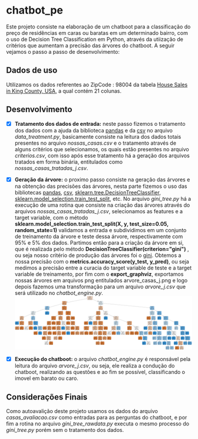 # chatbot_pe


Este projeto consiste na elaboração de um chatboot para a classificação do preço de residências em caras ou baratas em um determinado bairro, com o uso de Decision Tree 
Classification em Python, através da utiização de critérios que aumentam a precisão das árvores do chatboot. A seguir vejamos o passo a passo de desenvolvimento:

## Dados de uso

Utilizamos os dados referentes ao ZipCode : 98004 da tabela [House Sales in King County, USA](https://www.kaggle.com/harlfoxem/housesalesprediction), a qual contém 21 colunas.

## Desenvolvimento

- [X] **Tratamento dos dados de entrada:**
neste passo fizemos o tratamento dos dados com a ajuda da biblioteca [pandas](https://pandas.pydata.org/docs/user_guide/index.html) e da [csv](https://docs.python.org/pt-br/3/library/csv.html) no arquivo *data_treatment.py*, basicamente consiste na leitura dos dados totais presentes no arquivo *nossas_casas.csv* e o tratamento através de alguns critérios que selecionamos, os quais estão presentes no arquivo *criterios.csv*, com isso após esse tratamento há a geração dos arquivos tratados em forma binária, entitulados como *nossas_casas_tratadas_j.csv*.

- [X] **Geração da árvore:**
o proximo passo consiste na geração das árvores e na obtenção das precisões das árvores, nesta parte fizemos o uso das bibliotecas [pandas](https://pandas.pydata.org/docs/user_guide/index.html), [csv](https://docs.python.org/pt-br/3/library/csv.html), [sklearn.tree.DecisionTreeClassifier](https://scikit-learn.org/stable/modules/generated/sklearn.tree.DecisionTreeClassifier.html), [sklearn.model_selection.train_test_split](https://scikit-learn.org/stable/modules/generated/sklearn.model_selection.train_test_split.html), etc. No arquivo *gini_tree.py* há a execução de uma rotina que consiste  na criação das árvores através do arquivos *nossas_casas_tratadas_j.csv*, selecionamos as features e a target variable, com o  método **sklearn.model_selection.train_test_split(X, y, test_size=0.05, random_state=1)** validamos a entrada e subdividimos em um conjunto de treinamento da árvore e teste dessa árvore, respectivamente com 95% e 5% dos dados. Partimos então para a criação da árvore em si, que é realizada pelo método **DecisionTreeClassifier(criterion="gini")** , ou seja nosso critério de produção das árvores foi o [gini](https://www.unine.ch/files/live/sites/imi/files/shared/documents/papers/Gini_index_fulltext.pdf). Obtemos a nossa precisão com o **metrics.accuracy_score(y_test, y_pred)**, ou seja medimos a precisão entre a curacia do target variable de teste e a target variable de treinamento, por fim com o **export_graphviz**, exportamos nossas árvores em arquivos png entitulados arvore_casas_j.png e logo depois fazemos uma transformação para um arquivo *arvore_j.csv* que será utilizado no *chatbot_engine.py*.
![](arvore_casas_2.png)

- [X] **Execução do chatboot:**
o arquivo *chatbot_engine.py* é responsável pela leitura do arquivo *arvore_j.csv*, ou seja, ele realiza a condução do chatboot, realizando as questões e ao fim se possível, classificando o imovel em barato ou caro.

## Considerações Finais
Como autoavalição deste projeto usamos os dados do arquivo *casas_avaliacao.csv* como entradas para as perguntas do chatboot, e por fim a rotina no arquivo *gini_tree_rawdata.py* executa o mesmo processo do *gini_tree.py* porém sem o tratamento dos dados.
